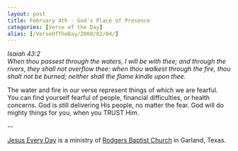 ```yaml
---
layout: post
title: February 4th - God's Place of Presence
categories: [Verse of the Day]
alias: [/VerseOfTheDay/2008/02/04/]
---
```


_Isaiah 43:2  
When thou passest through the waters, I will be with thee; and
through the rivers, they shall not overflow thee: when thou walkest
through the fire, thou shalt not be burned; neither shall the flame
kindle upon thee._

The water and fire in our verse represent things of which we are
fearful. You can find yourself fearful of people, financial
difficulties, or health concerns. God is still delivering His people,
no matter the fear. God will do mighty things for you, when you TRUST
Him.

 --

<a href=http://jesuseveryday.net>Jesus Every Day</a> is a ministry of <a href=http://rodgersbaptist.net>Rodgers Baptist Church</a> in Garland, Texas.
